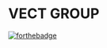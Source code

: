 # VECT GROUP

[![forthebadge](http://forthebadge.com/images/badges/built-with-love.svg)](https://developer.vect.my.id)
